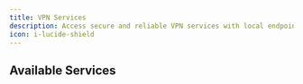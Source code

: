 ```yaml
---
title: VPN Services
description: Access secure and reliable VPN services with local endpoints for better connectivity within Iran.
icon: i-lucide-shield
---
```


## Available Services

